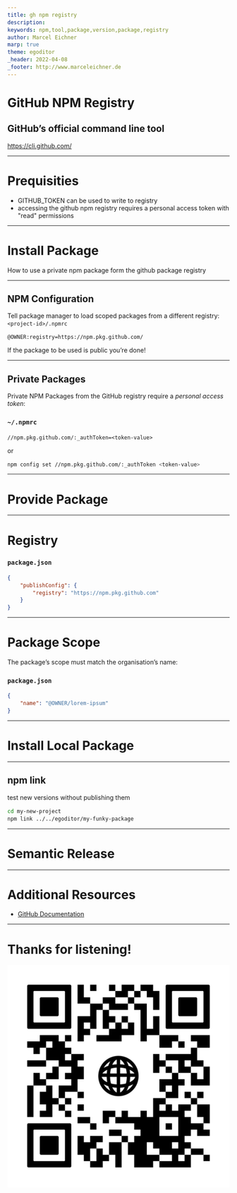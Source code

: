 ```yaml
---
title: gh npm registry
description: 
keywords: npm,tool,package,version,package,registry
author: Marcel Eichner
marp: true
theme: egoditor
_header: 2022-04-08
_footer: http://www.marceleichner.de
---
```


<!-- _class: lead -->
# GitHub NPM Registry

## GitHub’s official command line tool

https://cli.github.com/

---
<!-- _class: invert lead -->
# Prequisities

- GITHUB_TOKEN can be used to write to registry
- accessing the github npm registry requires a personal access token with "read" permissions

---
<!-- _class: lead -->
# Install Package
How to use a private npm package form the github package registry

---
## NPM Configuration
Tell package manager to load scoped packages from a different registry:
`<project-id>/.npmrc`
```
@OWNER:registry=https://npm.pkg.github.com/
```

If the package to be used is public you’re done!

---
## Private Packages

Private NPM Packages from the GitHub registry require a *personal access token*:

### `~/.npmrc`

```
//npm.pkg.github.com/:_authToken=<token-value>
```

or 

```bash
npm config set //npm.pkg.github.com/:_authToken <token-value>
```


---
<!-- _class: lead -->
# Provide Package
---
# Registry

### `package.json`
```json
{
    "publishConfig": {
        "registry": "https://npm.pkg.github.com"
    }
}
```
---
# Package Scope

The package’s scope must match the organisation’s name:

### `package.json`
```json
{
    "name": "@OWNER/lorem-ipsum"
}
```


---
<!-- _class: lead -->
# Install Local Package
---
## npm link

test new versions without publishing them

```bash
cd my-new-project
npm link ../../egoditor/my-funky-package
```


---
<!-- _class: lead -->
# Semantic Release

---
# Additional Resources

- [GitHub Documentation](https://docs.github.com/es/packages/working-with-a-github-packages-registry/working-with-the-npm-registry)

---
<!-- _class: three -->
# Thanks for listening!
![bg left 50%](./assets/ephigenia.de.png)